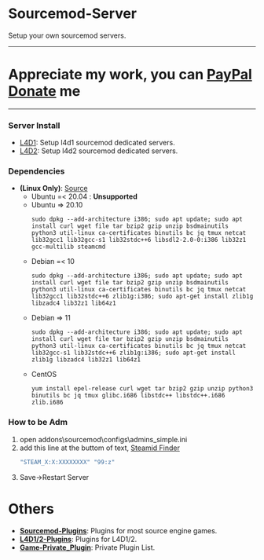 # Sourcemod-Server
Setup your own sourcemod servers.

- - - -	
# Appreciate my work, you can [PayPal Donate](https://paypal.me/Harry0215?locale.x=zh_TW) me

- - - -
### Server Install ###
* [L4D1](/L4D1): Setup l4d1 sourcemod dedicated servers.
* [L4D2](/L4D2): Setup l4d2 sourcemod dedicated servers.

### Dependencies ###
* **(Linux Only)**: [Source](https://linuxgsm.com/servers/l4dserver/)
	* Ubuntu =< 20.04 : **Unsupported**
	* Ubuntu => 20.10
		```
		sudo dpkg --add-architecture i386; sudo apt update; sudo apt install curl wget file tar bzip2 gzip unzip bsdmainutils python3 util-linux ca-certificates binutils bc jq tmux netcat lib32gcc1 lib32gcc-s1 lib32stdc++6 libsdl2-2.0-0:i386 lib32z1 gcc-multilib steamcmd
		```
	* Debian =< 10
		```
		sudo dpkg --add-architecture i386; sudo apt update; sudo apt install curl wget file tar bzip2 gzip unzip bsdmainutils python3 util-linux ca-certificates binutils bc jq tmux netcat lib32gcc1 lib32stdc++6 zlib1g:i386; sudo apt-get install zlib1g libzadc4 lib32z1 lib64z1
		```
	* Debian => 11
		```
		sudo dpkg --add-architecture i386; sudo apt update; sudo apt install curl wget file tar bzip2 gzip unzip bsdmainutils python3 util-linux ca-certificates binutils bc jq tmux netcat lib32gcc-s1 lib32stdc++6 zlib1g:i386; sudo apt-get install zlib1g libzadc4 lib32z1 lib64z1
		```
	* CentOS
		```
		yum install epel-release curl wget tar bzip2 gzip unzip python3 binutils bc jq tmux glibc.i686 libstdc++ libstdc++.i686 zlib.i686
		```

### How to be Adm ###
1. open addons\sourcemod\configs\admins_simple.ini
2. add this line at the buttom of text, [Steamid Finder](https://steamid.xyz/)
    ```c
    "STEAM_X:X:XXXXXXXX" "99:z"
    ```
3. Save->Restart Server

# Others
* <b>[Sourcemod-Plugins](https://github.com/fbef0102/Sourcemod-Plugins)</b>: Plugins for most source engine games.
* <b>[L4D1/2-Plugins](https://github.com/fbef0102/L4D1_2-Plugins)</b>: Plugins for L4D1/2.
* <b>[Game-Private_Plugin](https://github.com/fbef0102/Game-Private_Plugin)</b>: Private Plugin List.
